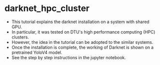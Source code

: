# darknet_hpc_cluster
- This tutorial explains the darknet installation on a system with shared GPU.  
- In particular, it was tested on DTU's high performance computing (HPC) clusters.  
- However, the idea in the tutorial can be adopted to the similar systems.  
- Once the installation is complete, the working of Darknet is shown on a pretrained YoloV4 model. 
- See the step by step instructions in the jupyter notebook.  
